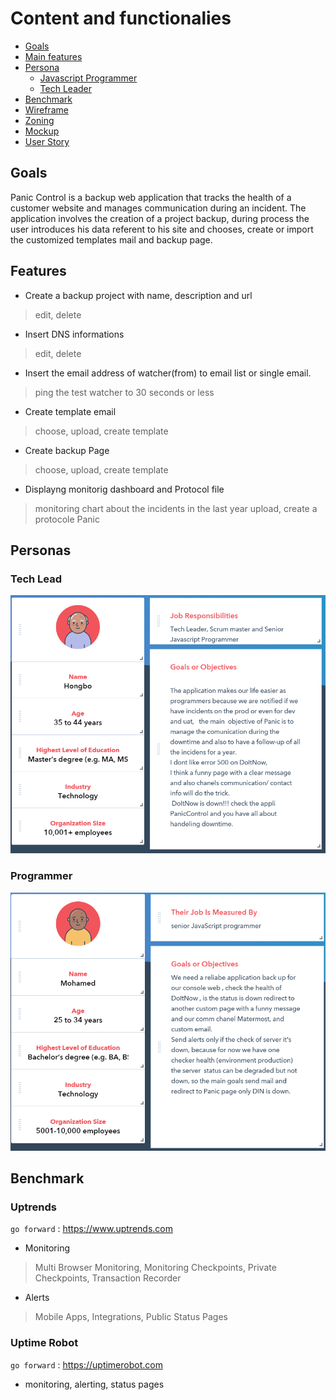 # Content and functionalies

- [Goals](#Goals)
- [Main features](#Features)
- [Persona](#persona)
  * [Javascript Programmer](#Programmer)
  * [Tech Leader](#Tech-Lead)
- [Benchmark](#Benchmark)
- [Wireframe](#Wireframe)
- [Zoning](#Zoning)
- [Mockup](#Mockup)
- [User Story](#User-Story)

## Goals

Panic Control is a backup web application that tracks the health of a customer website and manages communication during an incident.
The application involves the creation of a project backup, during process the user introduces his data referent to his site and chooses,
create or import the customized templates mail and backup page. 

## Features

- Create a backup project with name, description and url 
> edit, delete 
- Insert DNS informations
> edit, delete
- Insert the email address of watcher(from) to email list or single email.
> ping the test watcher to 30 seconds or less 
- Create template email
> choose, upload, create template
- Create backup Page
> choose, upload, create template
- Displayng monitorig dashboard and Protocol file
> monitoring chart about the incidents in the last year
> upload, create a protocole Panic 

## Personas

### Tech Lead
![](https://github.com/Ioanardelean/PanicControl/blob/master/Resources/persona/persona1.PNG)
### Programmer
![](https://github.com/Ioanardelean/PanicControl/blob/master/Resources/persona/persona2.PNG)

## Benchmark 

### Uptrends
`go forward` : <https://www.uptrends.com>
- Monitoring
> Multi Browser Monitoring, Monitoring Checkpoints, Private Checkpoints, Transaction Recorder
- Alerts
> Mobile Apps, Integrations, Public Status Pages

### Uptime Robot
`go forward` : <https://uptimerobot.com>
- monitoring, alerting, status pages

